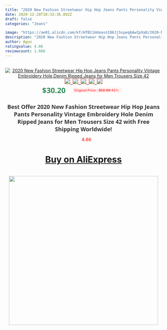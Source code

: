 ```yaml
---
title: "2020 New Fashion Streetwear Hip Hop Jeans Pants Personality Vintage Embroidery Hole Denim Ripped Jeans for Men Trousers Size 42"
date: 2020-12-28T10:33:36.892Z
draft: false
categories: "Jeans"

image: "https://ae01.alicdn.com/kf/HTB11HdeasnI8KJjSspeq6AwIpXaD/2020-New-Fashion-Streetwear-Hip-Hop-Jeans-Pants-Personality-Vintage-Embroidery-Hole-Denim-Ripped-Jeans-for.jpg"
description: "2020 New Fashion Streetwear Hip Hop Jeans Pants Personality Vintage Embroidery Hole Denim Ripped Jeans for Men Trousers Size 42"
author: Agus
ratingvalue: 4.66
reviewcount: 1.666
---
```

<br>
<div style="text-align: center;">
<a href="https://s.click.aliexpress.com/e/_9JYf7n" target="_blank" rel="nofollow noopener noreferrer"><img alt="2020 New Fashion Streetwear Hip Hop Jeans Pants Personality Vintage Embroidery Hole Denim Ripped Jeans for Men Trousers Size 42" class="magnifier-image" src="https://ae01.alicdn.com/kf/HTB11HdeasnI8KJjSspeq6AwIpXaD/2020-New-Fashion-Streetwear-Hip-Hop-Jeans-Pants-Personality-Vintage-Embroidery-Hole-Denim-Ripped-Jeans-for.jpg_640x640.jpg">
<br>
<img style="border:1px solid salmon" src="https://ae01.alicdn.com/kf/HTB11HdeasnI8KJjSspeq6AwIpXaD/2020-New-Fashion-Streetwear-Hip-Hop-Jeans-Pants-Personality-Vintage-Embroidery-Hole-Denim-Ripped-Jeans-for.jpg_120x120.jpg">&nbsp;&nbsp;<img style="border:1px solid salmon" src="https://ae01.alicdn.com/kf/HTB1Eiv.XJHO8KJjSZFHq6zWJFXai/2020-New-Fashion-Streetwear-Hip-Hop-Jeans-Pants-Personality-Vintage-Embroidery-Hole-Denim-Ripped-Jeans-for.jpg_120x120.jpg">&nbsp;&nbsp;<img style="border:1px solid salmon" src="https://ae01.alicdn.com/kf/HTB1mYVfar_I8KJjy1Xaq6zsxpXan/2020-New-Fashion-Streetwear-Hip-Hop-Jeans-Pants-Personality-Vintage-Embroidery-Hole-Denim-Ripped-Jeans-for.jpg_120x120.jpg">&nbsp;&nbsp;<img style="border:1px solid salmon" src="https://ae01.alicdn.com/kf/HTB1wbdeaDvI8KJjSspjq6AgjXXaR/2020-New-Fashion-Streetwear-Hip-Hop-Jeans-Pants-Personality-Vintage-Embroidery-Hole-Denim-Ripped-Jeans-for.jpg_120x120.jpg">&nbsp;&nbsp;<img style="border:1px solid salmon" src="https://ae01.alicdn.com/kf/HTB1xcj_XTfN8KJjSZFjq6xGvpXa6/2020-New-Fashion-Streetwear-Hip-Hop-Jeans-Pants-Personality-Vintage-Embroidery-Hole-Denim-Ripped-Jeans-for.jpg_120x120.jpg"></a></div><br0>
<div style="text-align: center;"><span style="background-color: white; border: 0px; box-sizing: border-box; color: seagreen; display: inline-block; font-family: &quot;open sans&quot; , &quot;arial&quot; , &quot;helvetica&quot; , sans-serif , &quot;heiti&quot;; font-size: 24px; font-stretch: inherit; font-weight: 700; line-height: inherit; margin: 0px 10px 0px 0px; padding: 0px; vertical-align: middle;">$30.20 </span>
<span style="background: rgb(255 , 241 , 241); border-radius: 3px; border: 0px; box-sizing: border-box; color: #ff4747; display: inline-block; font-family: inherit; font-size: 12px; font-stretch: inherit; font-style: inherit; font-variant: inherit; font-weight: 600; line-height: inherit; margin: 0px; padding: 2px 5px; transform: scale(0.9); vertical-align: middle;">Original Price : <b style="text-decoration: line-through;">$52.99 </b> 43%&nbsp;&nbsp;</span></div>
<h1 style="color: #333333; display: inline-block; font-family: &quot;open sans&quot; , &quot;arial&quot; , &quot;helvetica&quot; , sans-serif , &quot;heiti&quot;; font-size: 18px; font-stretch: inherit; font-weight: 700; text-align: center;">Best Offer 2020 New Fashion Streetwear Hip Hop Jeans Pants Personality Vintage Embroidery Hole Denim Ripped Jeans for Men Trousers Size 42 with Free Shipping Worldwide!</h1>
<div style="color: #ff4747; text-align: center;">
<img src="https://4.bp.blogspot.com/-M0ZcTcb-5uY/XleCXlxnR4I/AAAAAAAAAEc/OrjgMkXV1oMQFaCRZj5HQwOCBcu3w1FegCPcBGAYYCw/s1600/star.png" style="height: 15px;">&nbsp;<b>4.66</b></div>
<div class="button_cont" align="center"><a class="buynow_a" href="https://s.click.aliexpress.com/e/_9JYf7n" target="_blank" rel="nofollow noopener noreferrer"><H1>Buy on AliExpress</H1></a></div><br>
<div class="separator" style="clear: both; text-align: center;">
<img src="https://lh3.googleusercontent.com/-pTy5HemUv9M/XlePHvY0dAI/AAAAAAAAAE4/0nX5iRUoIWY8eMW9Dpxeirr157OZliDIgCLcBGAsYHQ/s1600/badge.gif" width="480">
</div>
